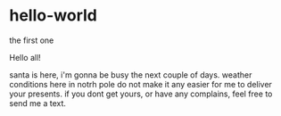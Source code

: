 # hello-world
the first one

Hello all!

santa is here, i'm gonna be busy the next couple of days. 
weather conditions here in notrh pole do not make it any easier for me to deliver your presents.
if you dont get yours, or have any complains, feel free to send me a text.
